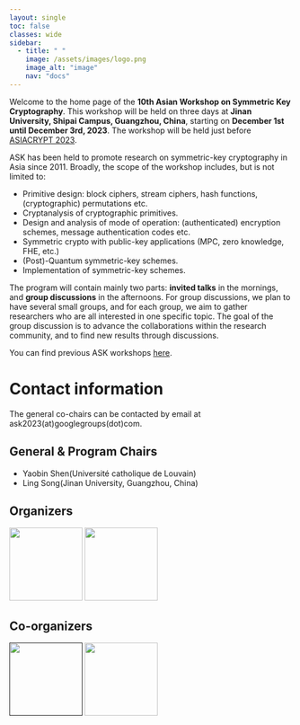 ```yaml
---
layout: single
toc: false
classes: wide
sidebar:  
  - title: " "
    image: /assets/images/logo.png
    image_alt: "image"
    nav: "docs"
---
```


Welcome to the home page of the **10th Asian Workshop on Symmetric Key Cryptography**. This workshop will be held on three days at **Jinan University, Shipai Campus, Guangzhou, China**, starting on **December 1st until December 3rd, 2023**. The workshop will be held just before [ASIACRYPT 2023](https://asiacrypt.iacr.org/2023/).

ASK has been held to promote research on symmetric-key cryptography in Asia since 2011. Broadly, the scope of the workshop includes, but is not limited to:

* Primitive design: block ciphers, stream ciphers, hash functions, (cryptographic) permutations etc.
* Cryptanalysis of cryptographic primitives.
* Design and analysis of mode of operation: (authenticated) encryption schemes, message authentication codes etc.
* Symmetric crypto with public-key applications (MPC, zero knowledge, FHE, etc.)
* (Post)-Quantum symmetric-key schemes.
* Implementation of symmetric-key schemes.

The program will contain mainly two parts: **invited talks** in the mornings, and **group discussions** in the afternoons. For group discussions, we plan to have several small groups, and for each group, we aim to gather researchers who are all interested in one specific topic. The goal of the group discussion is to advance the collaborations within the research community, and to find new results through discussions.

You can find previous ASK workshops [here](https://askworkshop.github.io/ask/).


# Contact information

The general co-chairs can be contacted by email at ask2023(at)googlegroups(dot)com.

## General & Program Chairs
<ul>
<li>Yaobin Shen(Université catholique de Louvain)</li>
<li>Ling Song(Jinan University, Guangzhou, China)</li>
</ul>

## Organizers


<div class="imgcot">
  <a class="imgitm" href="https://www.jnu.edu.cn/main.htm"><img border="0" src="https://askworkshop.github.io/ask2023/assets/images/jnu.png" height="130" width="130" /></a>
  <a class="imgitm" href="https://www.xmu.edu.cn/"><img border="0" src="https://askworkshop.github.io/ask2023/assets/images/xmu.png" height="130" width="130" /></a>
</div>

## Co-organizers

<div class="imgcot">
  <a class="imgitm" href=""><img border="0" src="https://askworkshop.github.io/ask2023/assets/images/sjtu.png" height="130" width="130" /></a>
  <a class="imgitm" href="https://www.cacrnet.org.cn/"><img border="0" src="https://askworkshop.github.io/ask2023/assets/images/cacr.png" height="130" width="130" /></a>
</div>





<!-- <a class="imgitm" href="https://www.xmu.edu.cn/"><img border="0" src="https://askworkshop.github.io/ask2023/assets/images/xmu.png" height="130" width="130" /></a> -->
